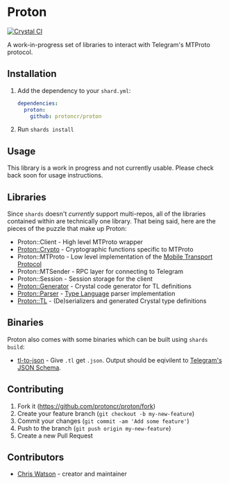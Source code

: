 # Proton

[![Crystal CI](https://github.com/protoncr/proton/actions/workflows/ci.yml/badge.svg)](https://github.com/protoncr/proton/actions/workflows/ci.yml)

A work-in-progress set of libraries to interact with Telegram's MTProto protocol.

## Installation

1. Add the dependency to your `shard.yml`:

   ```yaml
   dependencies:
     proton:
       github: protoncr/proton
   ```

2. Run `shards install`

## Usage

This library is a work in progress and not currently usable. Please check back soon for usage instructions.

## Libraries

Since `shards` doesn't _currently_ support multi-repos, all of the libraries contained within are technically one library. That being said, here are the pieces of the puzzle that make up Proton:

- Proton::Client - High level MTProto wrapper
- [Proton::Crypto](./src/proton/crypto) - Cryptographic functions specific to MTProto
- Proton::MTProto - Low level implementation of the [Mobile Transport Protocol](https://core.telegram.org/mtproto)
- Proton::MTSender - RPC layer for connecting to Telegram
- Proton::Session - Session storage for the client
- [Proton::Generator](./src/proton/generator.cr) - Crystal code generator for TL definitions
- [Proton::Parser](./src/proton/parser.cr) - [Type Language](https://core.telegram.org/mtproto/TL) parser implementation
- [Proton::TL](./src/proton/tl.cr) - (De)serializers and generated Crystal type definitions

## Binaries

Proton also comes with some binaries which can be built using `shards build`:

- [tl-to-json](./src/bin/tl-to-json.cr) - Give `.tl` get `.json`. Output should be eqivilent to [Telegram's JSON Schema](https://core.telegram.org/schema/json).

## Contributing

1. Fork it (<https://github.com/protoncr/proton/fork>)
2. Create your feature branch (`git checkout -b my-new-feature`)
3. Commit your changes (`git commit -am 'Add some feature'`)
4. Push to the branch (`git push origin my-new-feature`)
5. Create a new Pull Request

## Contributors

- [Chris Watson](https://github.com/watzon) - creator and maintainer
